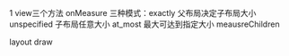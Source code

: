 1 view三个方法
  onMeasure
  三种模式：exactly 父布局决定子布局大小
          unspecified 子布局任意大小
          at_most 最大可达到指定大小
  meausreChildren
  
  layout draw
